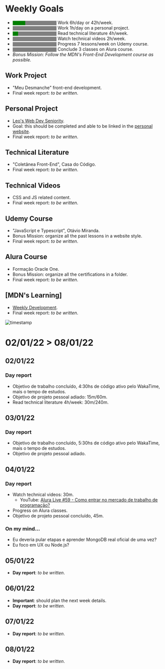<style>
    progress {
        background-color: black
    }
</style>

# Weekly Goals
* <progress min="0" max="7" value="2"></progress> Work 6h/day or 42h/week.
* <progress min="0" max="7" value="0"></progress> Work 1h/day on a personal project.
* <progress min="0" max="240" value="30"></progress> Read technical literature 4h/week.
* <progress min="30" max="120" value="0"></progress> Watch technical videos 2h/week.
* <progress min="0" max="7" value="0"></progress> Progress 7 lessons/week on Udemy course.
* <progress min="0" max="3" value="0"></progress> Conclude 3 classes on Alura course.
* _Bonus Mission: Follow the MDN's Front-End Development course as possible._

## Work Project
* "Meu Desmanche" front-end development.
* Final week report: _to be written_.

## Personal Project
* [Leo's Web Dev Seniority](https://anotherleo.github.io/leo-projects/js-toybox/leo-seniority).
* Goal: this should be completed and able to be linked in the [personal website](https://anotherleo.github.io).
* Final week report: _to be written_.

## Technical Literature
* "Coletânea Front-End", Casa do Código.
* Final week report: _to be written_.

## Technical Videos
* CSS and JS related content.
* Final week report: _to be written_.

## Udemy Course
* "JavaScript e Typescript", Otávio Miranda.
* Bonus Mission: organize all the past lessons in a website style.
* Final week report: _to be written_.

## Alura Course
* Formação Oracle One.
* Bonus Mission: organize all the certifications in a folder.
* Final week report: _to be written_.

## [MDN's Learning]
* [Weekly Development](https://developer.mozilla.org/en-US/docs/Learn/Front-end_web_developer#semantics_and_structure_with_html).
* Final week report: _to be written_.

![timestamp](https://img.shields.io/badge/planning-28%2F12%2F2021-blue)  


# 02/01/22 > 08/01/22
## 02/01/22
### **Day report** 
* Objetivo de trabalho concluído, 4:30hs de código ativo pelo WakaTime, mais o tempo de estudos.
* Objetivo de projeto pessoal adiado: 15m/60m.
* Read technical literature 4h/week: 30m/240m.

## 03/01/22
### **Day report**
* Objetivo de trabalho concluído, 5:30hs de código ativo pelo WakaTime, mais o tempo de estudos.
* Objetivo de projeto pessoal adiado.

## 04/01/22
### **Day report**
* Watch technical videos: 30m. 
  * YouTube: [Alura Live #59 - Como entrar no mercado de trabalho de programação?](https://youtu.be/wUX-tRMynHE)
* Progress on Alura classes.
* Objetivo de projeto pessoal concluído, 45m.

### **On my mind...**
* Eu deveria pular etapas e aprender MongoDB real oficial de uma vez?
* Eu foco em UX ou Node.js?

## 05/01/22
* **Day report**: _to be written_.

## 06/01/22
* **Important**: should plan the next week details.
* **Day report**: _to be written_.

## 07/01/22
* **Day report**: _to be written_.

## 08/01/22
* **Day report**: _to be written_.